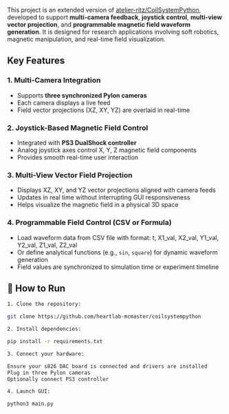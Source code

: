 This project is an extended version of [atelier-ritz/CoilSystemPython](https://github.com/atelier-ritz/CoilSystemPython), developed to support **multi-camera feedback**, **joystick control**, **multi-view vector projection**, and **programmable magnetic field waveform generation**. It is designed for research applications involving soft robotics, magnetic manipulation, and real-time field visualization.

## Key Features

###  1. Multi-Camera Integration
- Supports **three synchronized Pylon cameras**
- Each camera displays a live feed
- Field vector projections (XZ, XY, YZ) are overlaid in real-time

###  2. Joystick-Based Magnetic Field Control
- Integrated with **PS3 DualShock controller**
- Analog joystick axes control X, Y, Z magnetic field components
- Provides smooth real-time user interaction

###  3. Multi-View Vector Field Projection
- Displays XZ, XY, and YZ vector projections aligned with camera feeds
- Updates in real time without interrupting GUI responsiveness
- Helps visualize the magnetic field in a physical 3D space

###  4. Programmable Field Control (CSV or Formula)
- Load waveform data from CSV file with format:
t, X1_val, X2_val, Y1_val, Y2_val, Z1_val, Z2_val
- Or define analytical functions (e.g., `sin`, `square`) for dynamic waveform generation
- Field values are synchronized to simulation time or experiment timeline

## 🚀 How to Run


```bash
1. Clone the repository:

git clone https://github.com/heartlab-mcmaster/coilsystempython

2. Install dependencies:

pip install -r requirements.txt

3. Connect your hardware:

Ensure your s826 DAC board is connected and drivers are installed
Plug in three Pylon cameras
Optionally connect PS3 controller

4. Launch GUI:

python3 main.py
